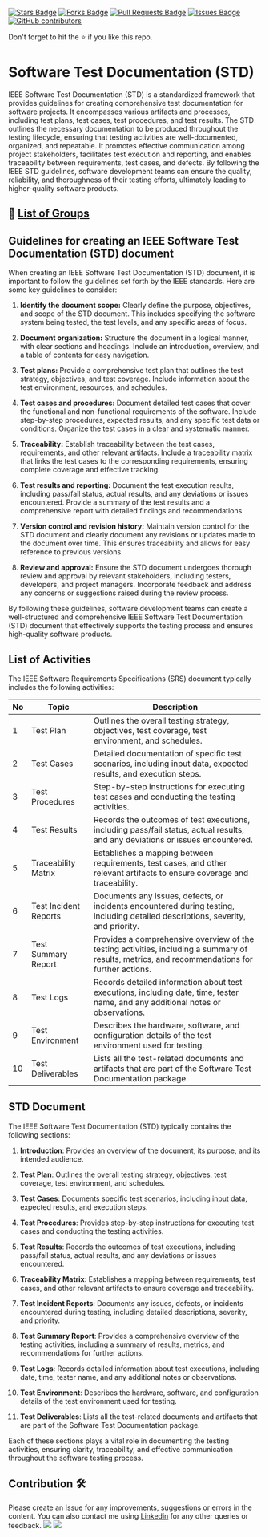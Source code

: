 <a href="https://github.com/drshahizan/software-engineering/stargazers"><img src="https://img.shields.io/github/stars/drshahizan/software-engineering" alt="Stars Badge"/></a>
<a href="https://github.com/drshahizan/software-engineering/network/members"><img src="https://img.shields.io/github/forks/drshahizan/software-engineering" alt="Forks Badge"/></a>
<a href="https://github.com/drshahizan/software-engineering/pulls"><img src="https://img.shields.io/github/issues-pr/drshahizan/software-engineering" alt="Pull Requests Badge"/></a>
<a href="https://github.com/drshahizan/software-engineering/issues"><img src="https://img.shields.io/github/issues/drshahizan/software-engineering" alt="Issues Badge"/></a>
<a href="https://github.com/drshahizan/software-engineering/graphs/contributors"><img alt="GitHub contributors" src="https://img.shields.io/github/contributors/drshahizan/software-engineering?color=2b9348"></a>


Don't forget to hit the :star: if you like this repo.

# Software Test Documentation (STD)
IEEE Software Test Documentation (STD) is a standardized framework that provides guidelines for creating comprehensive test documentation for software projects. It encompasses various artifacts and processes, including test plans, test cases, test procedures, and test results. The STD outlines the necessary documentation to be produced throughout the testing lifecycle, ensuring that testing activities are well-documented, organized, and repeatable. It promotes effective communication among project stakeholders, facilitates test execution and reporting, and enables traceability between requirements, test cases, and defects. By following the IEEE STD guidelines, software development teams can ensure the quality, reliability, and thoroughness of their testing efforts, ultimately leading to higher-quality software products.

## 🔗 [List of Groups](std-group.md)

## Guidelines for creating an IEEE Software Test Documentation (STD) document

When creating an IEEE Software Test Documentation (STD) document, it is important to follow the guidelines set forth by the IEEE standards. Here are some key guidelines to consider:

1. **Identify the document scope:** Clearly define the purpose, objectives, and scope of the STD document. This includes specifying the software system being tested, the test levels, and any specific areas of focus.

2. **Document organization:** Structure the document in a logical manner, with clear sections and headings. Include an introduction, overview, and a table of contents for easy navigation.

3. **Test plans:** Provide a comprehensive test plan that outlines the test strategy, objectives, and test coverage. Include information about the test environment, resources, and schedules.

4. **Test cases and procedures:** Document detailed test cases that cover the functional and non-functional requirements of the software. Include step-by-step procedures, expected results, and any specific test data or conditions. Organize the test cases in a clear and systematic manner.

5. **Traceability:** Establish traceability between the test cases, requirements, and other relevant artifacts. Include a traceability matrix that links the test cases to the corresponding requirements, ensuring complete coverage and effective tracking.

6. **Test results and reporting:** Document the test execution results, including pass/fail status, actual results, and any deviations or issues encountered. Provide a summary of the test results and a comprehensive report with detailed findings and recommendations.

7. **Version control and revision history:** Maintain version control for the STD document and clearly document any revisions or updates made to the document over time. This ensures traceability and allows for easy reference to previous versions.

8. **Review and approval:** Ensure the STD document undergoes thorough review and approval by relevant stakeholders, including testers, developers, and project managers. Incorporate feedback and address any concerns or suggestions raised during the review process.

By following these guidelines, software development teams can create a well-structured and comprehensive IEEE Software Test Documentation (STD) document that effectively supports the testing process and ensures high-quality software products.

## List of Activities
The IEEE Software Requirements Specifications (SRS) document typically includes the following activities:

| No | Topic | Description |
|----|------------------|------------------------------------------------------------------------------------------------|
| 1  | Test Plan        | Outlines the overall testing strategy, objectives, test coverage, test environment, and schedules.|
| 2  | Test Cases       | Detailed documentation of specific test scenarios, including input data, expected results, and execution steps.|
| 3  | Test Procedures  | Step-by-step instructions for executing test cases and conducting the testing activities.        |
| 4  | Test Results     | Records the outcomes of test executions, including pass/fail status, actual results, and any deviations or issues encountered.|
| 5  | Traceability Matrix | Establishes a mapping between requirements, test cases, and other relevant artifacts to ensure coverage and traceability. |
| 6  | Test Incident Reports | Documents any issues, defects, or incidents encountered during testing, including detailed descriptions, severity, and priority. |
| 7  | Test Summary Report | Provides a comprehensive overview of the testing activities, including a summary of results, metrics, and recommendations for further actions. |
| 8  | Test Logs        | Records detailed information about test executions, including date, time, tester name, and any additional notes or observations. |
| 9  | Test Environment | Describes the hardware, software, and configuration details of the test environment used for testing. |
| 10 | Test Deliverables | Lists all the test-related documents and artifacts that are part of the Software Test Documentation package. |

## STD Document
The IEEE Software Test Documentation (STD) typically contains the following sections:

1. **Introduction**: Provides an overview of the document, its purpose, and its intended audience.

2. **Test Plan**: Outlines the overall testing strategy, objectives, test coverage, test environment, and schedules.

3. **Test Cases**: Documents specific test scenarios, including input data, expected results, and execution steps.

4. **Test Procedures**: Provides step-by-step instructions for executing test cases and conducting the testing activities.

5. **Test Results**: Records the outcomes of test executions, including pass/fail status, actual results, and any deviations or issues encountered.

6. **Traceability Matrix**: Establishes a mapping between requirements, test cases, and other relevant artifacts to ensure coverage and traceability.

7. **Test Incident Reports**: Documents any issues, defects, or incidents encountered during testing, including detailed descriptions, severity, and priority.

8. **Test Summary Report**: Provides a comprehensive overview of the testing activities, including a summary of results, metrics, and recommendations for further actions.

9. **Test Logs**: Records detailed information about test executions, including date, time, tester name, and any additional notes or observations.

10. **Test Environment**: Describes the hardware, software, and configuration details of the test environment used for testing.

11. **Test Deliverables**: Lists all the test-related documents and artifacts that are part of the Software Test Documentation package.

Each of these sections plays a vital role in documenting the testing activities, ensuring clarity, traceability, and effective communication throughout the software testing process.

## Contribution 🛠️
Please create an [Issue](https://github.com/drshahizan/software-engineering/issues) for any improvements, suggestions or errors in the content.
You can also contact me using [Linkedin](https://www.linkedin.com/in/drshahizan/) for any other queries or feedback.
![](https://komarev.com/ghpvc/?username=drshahizan&label=Views&color=0e75b6&style=flat)
![](https://hit.yhype.me/github/profile?user_id=81284918)

